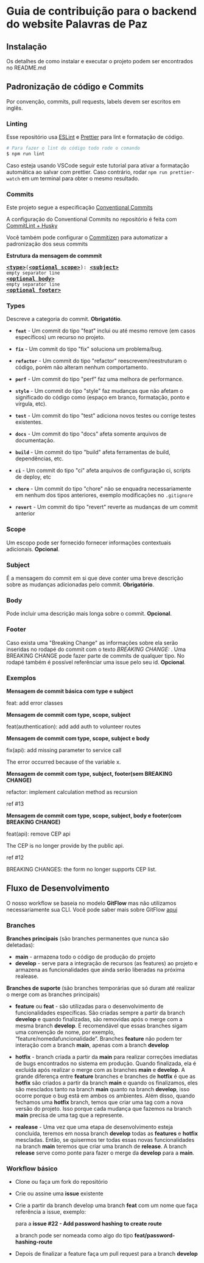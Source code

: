 # Guia de contribuição para o backend do website Palavras de Paz

## Instalação

Os detalhes de como instalar e executar o projeto podem ser encontrados no README.md

## Padronização de código e Commits

Por convenção, commits, pull requests, labels devem ser escritos em inglês.

### Linting

Esse repositório usa [ESLint](https://eslint.org/) e [Prettier](https://prettier.io/) para lint e formatação de código.

```bash
# Para fazer o lint do código todo rode o comando
$ npm run lint

```

Caso esteja usando VSCode seguir este tutorial para ativar a formatação automática ao salvar com prettier. Caso contrário, rodar `npm run prettier-watch` em um terminal para obter o mesmo resultado.

### Commits

Este projeto segue a especificação [Conventional Commits](https://www.conventionalcommits.org/en/v1.0.0/)

A configuração do Conventional Commits no repositório é feita com [CommitLint + Husky](https://github.com/conventional-changelog/commitlint)

Você também pode configurar o [Commitizen](https://github.com/commitizen/cz-cli) para automatizar a padronização dos seus commits

**Estrutura da mensagem de commmit**

<pre>
<b><a href="#types">&lt;type&gt;</a></b></font>(<b><a href="#scope">&lt;optional scope&gt;</a></b>): <b><a href="#subject">&lt;subject&gt;</a></b>
<sub>empty separator line</sub>
<b><a href="#body">&lt;optional body&gt;</a></b>
<sub>empty separator line</sub>
<b><a href="#footer">&lt;optional footer&gt;</a></b>
</pre>

### Types

Descreve a categoria do commit. **Obrigatótio**.

- **`feat`** - Um commit do tipo "feat" inclui ou até mesmo remove (em casos específicos) um recurso no projeto.

- **`fix`** - Um commit do tipo "fix" soluciona um problema/bug.

- **`refactor`** - Um commit do tipo "refactor" reescrevem/reestruturam o código, porém não alteram nenhum comportamento.

- **`perf`** - Um commit do tipo "perf" faz uma melhora de performance.

- **`style`** - Um commit do tipo "style" faz mudanças que não afetam o significado do código como (espaço em branco, formatação, ponto e vírgula, etc).

- **`test`** - Um commit do tipo "test" adiciona novos testes ou corrige testes existentes.

- **`docs`** - Um commit do tipo "docs" afeta somente arquivos de documentação.

- **`build`** - Um commit do tipo "build" afeta ferramentas de build, dependências, etc.

- **`ci`** - Um commit do tipo "ci" afeta arquivos de configuração ci, scripts de deploy, etc

- **`chore`** - Um commit do tipo "chore" não se enquadra necessariamente em nenhum dos tipos anteriores, exemplo modificações no `.gitignore`

- **`revert`** - Um commit do tipo "revert" reverte as mudanças de um commit anterior

### Scope

Um escopo pode ser fornecido fornecer informações contextuais adicionais.
**Opcional**.

### Subject

É a mensagem do commit em si que deve conter uma breve descrição sobre as mudanças adicionadas pelo commit. **Obrigatório**.

### Body

Pode incluir uma descrição mais longa sobre o commit. **Opcional**.

### Footer

Caso exista uma "Breaking Change" as informações sobre ela serão inseridas no rodapé do commit com o texto _BREAKING CHANGE:_ . Uma BREAKING CHANGE pode fazer parte de commits de qualquer tipo.
No rodapé também é possível referênciar uma issue pelo seu id. **Opcional**.

### Exemplos

**Mensagem de commit básica com type e subject**

feat: add error classes

**Mensagem de commit com type, scope, subject**

feat(authentication): add add auth to volunteer routes

**Mensagem de commit com type, scope, subject e body**

fix(api): add missing parameter to service call

The error occurred because of the variable x.

**Mensagem de commit com type, subject, footer(sem BREAKING CHANGE)**

refactor: implement calculation method as recursion

ref #13

**Mensagem de commit com type, scope, subject, body e footer(com BREAKING CHANGE)**

feat(api): remove CEP api

The CEP is no longer provide by the public api.

ref #12

BREAKING CHANGES: the form no longer supports CEP list.

## Fluxo de Desenvolvimento

O nosso workflow se baseia no modelo **GitFlow** mas não utilizamos necessariamente sua CLI. Você pode saber mais sobre GitFlow [aqui](https://www.alura.com.br/artigos/git-flow-o-que-e-como-quando-utilizar)

### Branches

**Branches principais** (são branches permanentes que nunca são deletadas):

- **main** - armazena todo o código de produção do projeto
- **develop** - serve para a integração de recursos (as features) ao projeto e armazena as funcionalidades que ainda serão liberadas na próxima realease.

**Branches de suporte** (são branches temporárias que só duram até realizar o merge com as branches principais)

- **feature** ou **feat** - são utilizadas para o desenvolvimento de funcionalidades específicas. São criadas sempre a partir da branch **develop** e quando finalizadas, são removidas após o merge com a mesma branch **develop**. É recomendável que essas branches sigam uma convenção de nome, por exemplo, “feature/nomedafuncionalidade”. Branches **feature**
  não podem ter interação com a branch **main**, apenas com a branch **develop**

- **hotfix** - branch criada a partir da **main** para realizar correções imediatas de bugs encontrados no sistema em produção. Quando finalizada, ela é excluída após realizar o merge com as branches **main** e **develop**. A grande diferença entre **feature** branches e branches de **hotfix** é que as **hotfix** são criados a partir da branch **main** e quando os finalizamos, eles são mesclados tanto na branch **main** quanto na branch **develop**, isso ocorre porque o bug está em ambos os ambientes.
  Além disso, quando fechamos uma **hotfix** branch, temos que criar uma tag com a nova versão do projeto. Isso porque cada mudança que fazemos na branch **main** precisa de uma tag que a represente.

- **realease** - Uma vez que uma etapa de desenvolvimento esteja concluída, teremos em nossa branch **develop** todas as **features** e **hotfix** mescladas. Então, se quisermos ter todas essas novas funcionalidades na branch **main** teremos que criar uma branch de **release**. A branch **release** serve como ponte para fazer o merge da **develop** para a **main**.

### Workflow básico

- Clone ou faça um fork do repositório
- Crie ou assine uma **issue** existente
- Crie a partir da branch develop uma branch **feat** com um nome que faça referência a issue, exemplo:

  para a **issue #22 - Add password hashing to create route**

  a branch pode ser nomeada como algo do tipo **feat/password-hashing-route**

- Depois de finalizar a feature faça um pull request para a branch **develop**
